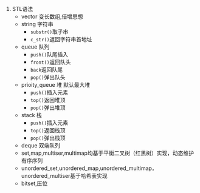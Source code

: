 1.  STL语法
	- vector 变长数组,倍增思想
	- string 字符串
		- `substr()`取子串
		- `c_str()`返回字符串首地址
	- queue 队列
		- `push()`队尾插入
		- `front()`返回队头
		- `back`返回队尾
		- `pop()`弹出队头
	- prioity_queue 堆 默认最大堆
		- `push()`插入元素
		- `top()`返回堆顶
		- `pop()`弹出堆顶
	- stack 栈
		- `push()`插入元素
		- `top()`返回栈顶
		- `pop()`弹出栈顶
	- deque 双端队列
	- set,map,multiser,multimap均基于平衡二叉树（红黑树）实现，动态维护有序序列
	- unordered_set,unordered_map,unordered_multimap，unordered_multiser基于哈希表实现
	- bitset,压位
